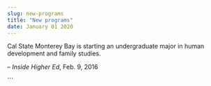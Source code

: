 ```yaml
---
slug: new-programs
title: "New programs"
date: January 01 2020
---
```


 
<p>
  Cal State Monterey Bay is starting an undergraduate major in human development
  and family studies.
</p>
<p>– <em>Inside Higher Ed</em>, Feb. 9, 2016</p>
```
